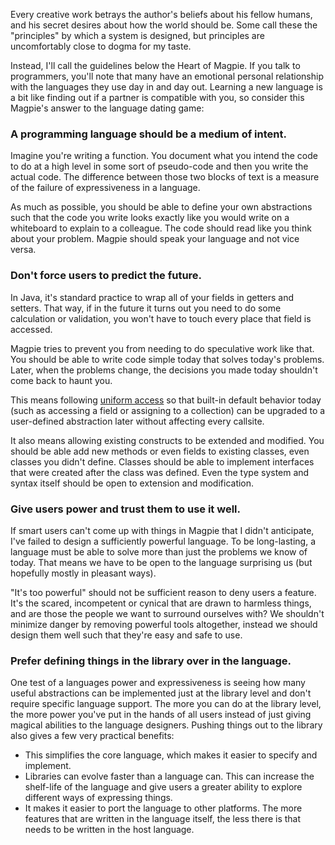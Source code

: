 Every creative work betrays the author's beliefs about his fellow humans, and his secret desires about how the world should be. Some call these the "principles" by which a system is designed, but principles are uncomfortably close to dogma for my taste.

Instead, I'll call the guidelines below the Heart of Magpie. If you talk to programmers, you'll note that many have an emotional personal relationship with the languages they use day in and day out. Learning a new language is a bit like finding out if a partner is compatible with you, so consider this Magpie's answer to the language dating game:

### A programming language should be a medium of intent.

Imagine you're writing a function. You document what you intend the code to do
at a high level in some sort of pseudo-code and then you write the actual code.
The difference between those two blocks of text is a measure of the failure of
expressiveness in a language.

As much as possible, you should be able to define your own abstractions such that the code you write looks exactly like you would write on a whiteboard to explain to a colleague. The code should read like you think about your problem. Magpie should speak your language and not vice versa.

### Don't force users to predict the future.

In Java, it's standard practice to wrap all of your fields in getters and setters. That way, if in the future it turns out you need to do some calculation or validation, you won't have to touch every place that field is accessed.

Magpie tries to prevent you from needing to do speculative work like that. You
should be able to write code simple today that solves today's problems. Later,
when the problems change, the decisions you made today shouldn't come back to
haunt you.

This means following [uniform
access](http://en.wikipedia.org/wiki/Uniform_access_principle) so that built-in
default behavior today (such as accessing a field or assigning to a collection)
can be upgraded to a user-defined abstraction later without affecting every
callsite.

It also means allowing existing constructs to be extended and modified. You should be able add new methods or even fields to existing classes, even classes you didn't define. Classes should be able to implement interfaces that were created after the class was defined. Even the type system and syntax itself should be open to extension and modification.

### Give users power and trust them to use it well.

If smart users can't come up with things in Magpie that I didn't anticipate,
I've failed to design a sufficiently powerful language. To be long-lasting, a
language must be able to solve more than just the problems we know of today.
That means we have to be open to the language surprising us (but hopefully
mostly in pleasant ways).

"It's too powerful" should not be sufficient reason to deny users a feature. It's the scared, incompetent or cynical that are drawn to harmless things, and are those the people we want to surround ourselves with? We shouldn't minimize danger by removing powerful tools altogether, instead we should design them well such that they're easy and safe to use.

### Prefer defining things in the library over in the language.

One test of a languages power and expressiveness is seeing how many useful abstractions can be implemented just at the library level and don't require specific language support. The more you can do at the library level, the more power you've put in the hands of all users instead of just giving magical abilities to the language designers. Pushing things out to the library also gives a few very practical benefits:

* This simplifies the core language, which makes it easier to specify and
  implement.
* Libraries can evolve faster than a language can. This can increase the
  shelf-life of the language and give users a greater ability to explore
  different ways of expressing things.
* It makes it easier to port the language to other platforms. The more features
  that are written in the language itself, the less there is that needs to be
  written in the host language.
